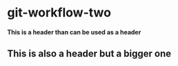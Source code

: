 # git-workflow-two


<h4>This is a header than can be used as a header</h4>
<h2>This is also a header but a bigger one</h2>
